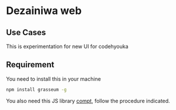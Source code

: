 # Dezainiwa web
## Use Cases
This is experimentation for new UI for codehyouka

## Requirement
You need to install this in your machine
```bash
npm install grasseum -g
```
You also need this  JS library [compt](https://github.com/codehyouka/compt), follow the procedure indicated.